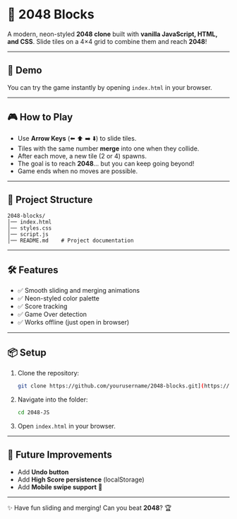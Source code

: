 # 🎲 2048 Blocks

A modern, neon-styled **2048 clone** built with **vanilla JavaScript, HTML, and CSS**. Slide tiles on a 4×4 grid to combine them and reach **2048**!

---

## 🚀 Demo

You can try the game instantly by opening `index.html` in your browser.

---

## 🎮 How to Play

* Use **Arrow Keys** (⬅️ ⬆️ ➡️ ⬇️) to slide tiles.
* Tiles with the same number **merge** into one when they collide.
* After each move, a new tile (2 or 4) spawns.
* The goal is to reach **2048**… but you can keep going beyond!
* Game ends when no moves are possible.

---

## 📂 Project Structure

```
2048-blocks/
│── index.html
│── styles.css
│── script.js
│── README.md    # Project documentation
```

---

## 🛠️ Features

* ✅ Smooth sliding and merging animations
* ✅ Neon-styled color palette
* ✅ Score tracking
* ✅ Game Over detection
* ✅ Works offline (just open in browser)

---

## 📦 Setup

1. Clone the repository:

   ```bash
   git clone https://github.com/yourusername/2048-blocks.git](https://github.com/aneesh-acharyeah/2048-JS.git
   ```
2. Navigate into the folder:

   ```bash
   cd 2048-JS
   ```
3. Open `index.html` in your browser.

---

## 🚧 Future Improvements

* Add **Undo button**
* Add **High Score persistence** (localStorage)
* Add **Mobile swipe support** 📱

---

✨ Have fun sliding and merging! Can you beat **2048**? 🏆
